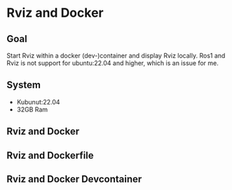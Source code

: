 # Rviz and Docker
## Goal
Start Rviz within a docker (dev-)container and display Rviz locally.
Ros1 and Rviz is not support for ubuntu:22.04 and higher, which is an issue for me.

## System
- Kubunut:22.04
- 32GB Ram

## Rviz and Docker

## Rviz and Dockerfile

## Rviz and Docker Devcontainer